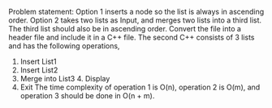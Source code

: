 Problem statement:
Option 1 inserts a node so the list is always in ascending order. Option 2 takes two lists as Input, and merges two lists into a third list. The third list should also be in ascending order. Convert the file into a header file and include it in a C++ file. The second C++ consists of 3 lists and has the following operations,
1. Insert List1
2. Insert List2
3. Merge into List3 4. Display
5. Exit
The time complexity of operation 1 is O(n), operation 2 is O(m), and operation 3 should be done in O(n + m).

